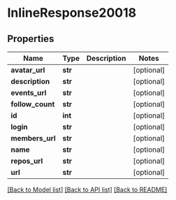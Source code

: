 # InlineResponse20018

## Properties
Name | Type | Description | Notes
------------ | ------------- | ------------- | -------------
**avatar_url** | **str** |  | [optional] 
**description** | **str** |  | [optional] 
**events_url** | **str** |  | [optional] 
**follow_count** | **str** |  | [optional] 
**id** | **int** |  | [optional] 
**login** | **str** |  | [optional] 
**members_url** | **str** |  | [optional] 
**name** | **str** |  | [optional] 
**repos_url** | **str** |  | [optional] 
**url** | **str** |  | [optional] 

[[Back to Model list]](../README.md#documentation-for-models) [[Back to API list]](../README.md#documentation-for-api-endpoints) [[Back to README]](../README.md)

